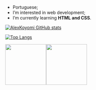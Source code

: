 - Portuguese;
- I’m interested in web development;
- I’m currently learning <strong>HTML and CSS</strong>.

[![AlexKoyomi GitHub stats](https://github-readme-stats.vercel.app/api?username=alexkoyomi)](https://github.com/alexkoyomi/github-readme-stats)

[![Top Langs](https://github-readme-stats.vercel.app/api/top-langs/?username=alexkoyomi)](https://github.com/alexkoyomi/github-readme-stats)

<img src="https://cdn.pixabay.com/photo/2017/08/05/11/16/logo-2582748_1280.png" width="130" height="130"><img src="https://cdn.pixabay.com/photo/2017/08/05/11/16/logo-2582747_1280.png" width="130" height="130">

<!---
AlexKoyomi/AlexKoyomi is a ✨ special ✨ repository because its `README.md` (this file) appears on your GitHub profile.
You can click the Preview link to take a look at your changes.
--->
